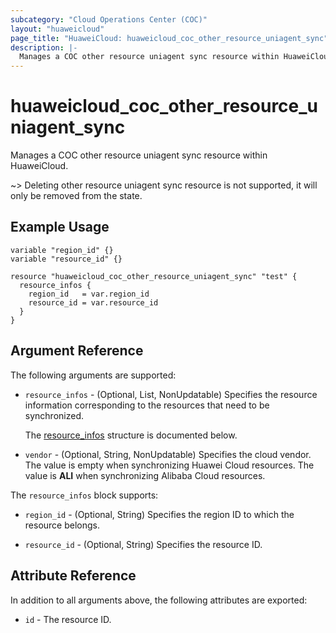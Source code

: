 ```yaml
---
subcategory: "Cloud Operations Center (COC)"
layout: "huaweicloud"
page_title: "HuaweiCloud: huaweicloud_coc_other_resource_uniagent_sync"
description: |-
  Manages a COC other resource uniagent sync resource within HuaweiCloud.
---
```


# huaweicloud_coc_other_resource_uniagent_sync

Manages a COC other resource uniagent sync resource within HuaweiCloud.

~> Deleting other resource uniagent sync resource is not supported, it will only be removed from the state.

## Example Usage

```hcl
variable "region_id" {}
variable "resource_id" {}

resource "huaweicloud_coc_other_resource_uniagent_sync" "test" {
  resource_infos {
    region_id   = var.region_id
    resource_id = var.resource_id
  }
}
```

## Argument Reference

The following arguments are supported:

* `resource_infos` - (Optional, List, NonUpdatable) Specifies the resource information corresponding to the resources
 that need to be synchronized.

  The [resource_infos](#resource_infos_struct) structure is documented below.

* `vendor` - (Optional, String, NonUpdatable) Specifies the cloud vendor.
  The value is empty when synchronizing Huawei Cloud resources. The value is **ALI** when synchronizing Alibaba Cloud
  resources.

<a name="resource_infos_struct"></a>
The `resource_infos` block supports:

* `region_id` - (Optional, String) Specifies the region ID to which the resource belongs.

* `resource_id` - (Optional, String) Specifies the resource ID.

## Attribute Reference

In addition to all arguments above, the following attributes are exported:

* `id` - The resource ID.
